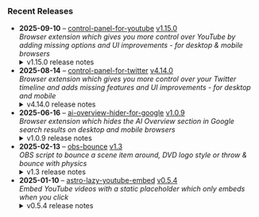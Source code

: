 ### Recent Releases

<!-- RECENT_RELEASES -->
<ul>
<li>
  <strong>2025-09-10</strong> – <a href="https://github.com/insin/control-panel-for-youtube">control-panel-for-youtube</a> <a href="https://github.com/insin/control-panel-for-youtube/releases/tag/v1.15.0">v1.15.0</a>
  <div><em>Browser extension which gives you more control over YouTube by adding missing options and UI improvements - for desktop &amp; mobile browsers</em></div>
  <details><summary>v1.15.0 release notes</summary><p>Visit the <a href="https://soitis.dev/control-panel-for-youtube" rel="nofollow">Control Panel for YouTube website</a> for installation links, more information about the extension, and FAQs (mostly about Safari).</p>
<p>Follow <a href="https://bsky.app/profile/soitis.dev" rel="nofollow">@soitis.dev</a> on Bluesky for updates.</p>
<h2>Changes</h2>
<ul>
<li>Added an option to disable enlarged UI elements in theater mode at certain screen sizes on desktop</li>
<li>Added support for the new under-video related videos layout on desktop</li>
<li>Added hiding the Share button in fullscreen video on desktop</li>
<li>Fixed width of channel avatars in search results on desktop</li>
<li>Fixed hiding related videos when there is no category selector on desktop</li>
<li>Fixed hiding related videos after navigating between videos on desktop</li>
</ul>
<h2>Availability</h2>
<p>New versions have to be reviewed and approved for each browser before they're available to install or upgrade to.</p>
<p>This version is available for the following browsers:</p>
<p><a href="https://apps.apple.com/app/id6478456678?platform=mac" title="Safari on macOS" rel="nofollow"><img src="https://private-user-images.githubusercontent.com/226692/407980194-5521baec-f246-4a91-9615-ef602e3743b5.png?jwt=eyJ0eXAiOiJKV1QiLCJhbGciOiJIUzI1NiJ9.eyJpc3MiOiJnaXRodWIuY29tIiwiYXVkIjoicmF3LmdpdGh1YnVzZXJjb250ZW50LmNvbSIsImtleSI6ImtleTUiLCJleHAiOjE3NTc2OTcwNDIsIm5iZiI6MTc1NzY5Njc0MiwicGF0aCI6Ii8yMjY2OTIvNDA3OTgwMTk0LTU1MjFiYWVjLWYyNDYtNGE5MS05NjE1LWVmNjAyZTM3NDNiNS5wbmc_WC1BbXotQWxnb3JpdGhtPUFXUzQtSE1BQy1TSEEyNTYmWC1BbXotQ3JlZGVudGlhbD1BS0lBVkNPRFlMU0E1M1BRSzRaQSUyRjIwMjUwOTEyJTJGdXMtZWFzdC0xJTJGczMlMkZhd3M0X3JlcXVlc3QmWC1BbXotRGF0ZT0yMDI1MDkxMlQxNzA1NDJaJlgtQW16LUV4cGlyZXM9MzAwJlgtQW16LVNpZ25hdHVyZT1hMTg0ZTI5NTA1ZGFmNmVmYTM1NTBjN2FkOTJhZGVjNGNiMGUwM2Q5MjU4OTMzYTBkYTQ0YmQ2Y2I2YmMyNThiJlgtQW16LVNpZ25lZEhlYWRlcnM9aG9zdCJ9.XeZhsB2Y5WgRfW7TRQwPS48k1a_SUB_5VDtc5VmN_jk" alt="Safari on macOS)" content-type-secured-asset="image/png" secured-asset-link="" style="max-width: 100%;"></a> <a href="https://apps.apple.com/app/id6478456678?platform=iphone" title="Safari on iOS" rel="nofollow"><img src="https://private-user-images.githubusercontent.com/226692/407979936-2370f4ea-3362-4b75-b52d-0e99dcae13f6.png?jwt=eyJ0eXAiOiJKV1QiLCJhbGciOiJIUzI1NiJ9.eyJpc3MiOiJnaXRodWIuY29tIiwiYXVkIjoicmF3LmdpdGh1YnVzZXJjb250ZW50LmNvbSIsImtleSI6ImtleTUiLCJleHAiOjE3NTc2OTcwNDIsIm5iZiI6MTc1NzY5Njc0MiwicGF0aCI6Ii8yMjY2OTIvNDA3OTc5OTM2LTIzNzBmNGVhLTMzNjItNGI3NS1iNTJkLTBlOTlkY2FlMTNmNi5wbmc_WC1BbXotQWxnb3JpdGhtPUFXUzQtSE1BQy1TSEEyNTYmWC1BbXotQ3JlZGVudGlhbD1BS0lBVkNPRFlMU0E1M1BRSzRaQSUyRjIwMjUwOTEyJTJGdXMtZWFzdC0xJTJGczMlMkZhd3M0X3JlcXVlc3QmWC1BbXotRGF0ZT0yMDI1MDkxMlQxNzA1NDJaJlgtQW16LUV4cGlyZXM9MzAwJlgtQW16LVNpZ25hdHVyZT0yYWZlZWQ4NjE1ZTU3YTFjNGI5ODZhMmRmZGE4NTc3ZjljNDIxYjJhMTUwZjk1NjkwZTNhM2M4NzE4MTYyYTBjJlgtQW16LVNpZ25lZEhlYWRlcnM9aG9zdCJ9.zSW2_v5OsOoL2F6ukQuvlZriBmvjzf_PeM7547c--co" alt="Safari on iOS" content-type-secured-asset="image/png" secured-asset-link="" style="max-width: 100%;"></a> <a href="https://chromewebstore.google.com/detail/control-panel-for-youtube/lodcanccmfbpjjpnngindkkmiehimile" title="Chrome and Chromium-based browsers" rel="nofollow"><img src="https://private-user-images.githubusercontent.com/226692/307584913-08b44d7b-61d5-49f2-9a76-607eb36fe407.png?jwt=eyJ0eXAiOiJKV1QiLCJhbGciOiJIUzI1NiJ9.eyJpc3MiOiJnaXRodWIuY29tIiwiYXVkIjoicmF3LmdpdGh1YnVzZXJjb250ZW50LmNvbSIsImtleSI6ImtleTUiLCJleHAiOjE3NTc2OTcwNDIsIm5iZiI6MTc1NzY5Njc0MiwicGF0aCI6Ii8yMjY2OTIvMzA3NTg0OTEzLTA4YjQ0ZDdiLTYxZDUtNDlmMi05YTc2LTYwN2ViMzZmZTQwNy5wbmc_WC1BbXotQWxnb3JpdGhtPUFXUzQtSE1BQy1TSEEyNTYmWC1BbXotQ3JlZGVudGlhbD1BS0lBVkNPRFlMU0E1M1BRSzRaQSUyRjIwMjUwOTEyJTJGdXMtZWFzdC0xJTJGczMlMkZhd3M0X3JlcXVlc3QmWC1BbXotRGF0ZT0yMDI1MDkxMlQxNzA1NDJaJlgtQW16LUV4cGlyZXM9MzAwJlgtQW16LVNpZ25hdHVyZT00YTNiZGJmMjU3ODc1NWVmZTJlZTQyYWRhNWFjOTczNGJhNTgyZWU2Y2JlN2Q2YmU4OWU0Yzc1MWE1YjQzYzM2JlgtQW16LVNpZ25lZEhlYWRlcnM9aG9zdCJ9.byxStcqFvRxMgDLAZAFmR1q8V-HSQ0e86ndvIcdiWbo" alt="Chrome and Chromium-based browsers" content-type-secured-asset="image/png" secured-asset-link="" style="max-width: 100%;"></a> <a href="https://microsoftedge.microsoft.com/addons/detail/llinnalaegmbpmjonmfbpklchphiabfo" title="Edge and Edge Canary on Android" rel="nofollow"><img src="https://private-user-images.githubusercontent.com/226692/308582850-d5ccf576-df4a-48c8-b881-17c1e8a0c6df.png?jwt=eyJ0eXAiOiJKV1QiLCJhbGciOiJIUzI1NiJ9.eyJpc3MiOiJnaXRodWIuY29tIiwiYXVkIjoicmF3LmdpdGh1YnVzZXJjb250ZW50LmNvbSIsImtleSI6ImtleTUiLCJleHAiOjE3NTc2OTcwNDIsIm5iZiI6MTc1NzY5Njc0MiwicGF0aCI6Ii8yMjY2OTIvMzA4NTgyODUwLWQ1Y2NmNTc2LWRmNGEtNDhjOC1iODgxLTE3YzFlOGEwYzZkZi5wbmc_WC1BbXotQWxnb3JpdGhtPUFXUzQtSE1BQy1TSEEyNTYmWC1BbXotQ3JlZGVudGlhbD1BS0lBVkNPRFlMU0E1M1BRSzRaQSUyRjIwMjUwOTEyJTJGdXMtZWFzdC0xJTJGczMlMkZhd3M0X3JlcXVlc3QmWC1BbXotRGF0ZT0yMDI1MDkxMlQxNzA1NDJaJlgtQW16LUV4cGlyZXM9MzAwJlgtQW16LVNpZ25hdHVyZT05YWRiMjFkZjhkYTc4Y2ZlOTJjMTg1ZWJhODYzYTU3N2U4ZmZmOTkyNDU1NTA1MmRmMTY5OGI1OTk0MTQwN2ViJlgtQW16LVNpZ25lZEhlYWRlcnM9aG9zdCJ9.H2OwEdpfGweh8Llg7kshFa_Xk7SBoIAlqE-a-uLWWxg" alt="Edge and Edge Canary on Android" content-type-secured-asset="image/png" secured-asset-link="" style="max-width: 100%;"></a></p>

<h2>Screenshots</h2>
<h3>Disable "big mode" in theater mode</h3>
<table>
<thead>
<tr>
<th align="center">Before</th>
<th align="center">After</th>
</tr>
</thead>
<tbody>
<tr>
<td align="center"><a target="_blank" rel="noopener noreferrer" href="https://private-user-images.githubusercontent.com/226692/487660610-25decd20-c5f3-4e90-b8b9-75746be2b880.png?jwt=eyJ0eXAiOiJKV1QiLCJhbGciOiJIUzI1NiJ9.eyJpc3MiOiJnaXRodWIuY29tIiwiYXVkIjoicmF3LmdpdGh1YnVzZXJjb250ZW50LmNvbSIsImtleSI6ImtleTUiLCJleHAiOjE3NTc2OTcwNDIsIm5iZiI6MTc1NzY5Njc0MiwicGF0aCI6Ii8yMjY2OTIvNDg3NjYwNjEwLTI1ZGVjZDIwLWM1ZjMtNGU5MC1iOGI5LTc1NzQ2YmUyYjg4MC5wbmc_WC1BbXotQWxnb3JpdGhtPUFXUzQtSE1BQy1TSEEyNTYmWC1BbXotQ3JlZGVudGlhbD1BS0lBVkNPRFlMU0E1M1BRSzRaQSUyRjIwMjUwOTEyJTJGdXMtZWFzdC0xJTJGczMlMkZhd3M0X3JlcXVlc3QmWC1BbXotRGF0ZT0yMDI1MDkxMlQxNzA1NDJaJlgtQW16LUV4cGlyZXM9MzAwJlgtQW16LVNpZ25hdHVyZT01YzY5N2U2NzI1ZGYxMjcxNmUxYzg5NDFlMTc3NTY1Y2VlNThkZWMwYmRhOTE2MTI4NTg2NzViNzMyZWRkYTQ2JlgtQW16LVNpZ25lZEhlYWRlcnM9aG9zdCJ9.7ghe5iSKlm-Y_m8MQLJxvJYffMwwcXmheGyDCiv9W9k"><img src="https://private-user-images.githubusercontent.com/226692/487660610-25decd20-c5f3-4e90-b8b9-75746be2b880.png?jwt=eyJ0eXAiOiJKV1QiLCJhbGciOiJIUzI1NiJ9.eyJpc3MiOiJnaXRodWIuY29tIiwiYXVkIjoicmF3LmdpdGh1YnVzZXJjb250ZW50LmNvbSIsImtleSI6ImtleTUiLCJleHAiOjE3NTc2OTcwNDIsIm5iZiI6MTc1NzY5Njc0MiwicGF0aCI6Ii8yMjY2OTIvNDg3NjYwNjEwLTI1ZGVjZDIwLWM1ZjMtNGU5MC1iOGI5LTc1NzQ2YmUyYjg4MC5wbmc_WC1BbXotQWxnb3JpdGhtPUFXUzQtSE1BQy1TSEEyNTYmWC1BbXotQ3JlZGVudGlhbD1BS0lBVkNPRFlMU0E1M1BRSzRaQSUyRjIwMjUwOTEyJTJGdXMtZWFzdC0xJTJGczMlMkZhd3M0X3JlcXVlc3QmWC1BbXotRGF0ZT0yMDI1MDkxMlQxNzA1NDJaJlgtQW16LUV4cGlyZXM9MzAwJlgtQW16LVNpZ25hdHVyZT01YzY5N2U2NzI1ZGYxMjcxNmUxYzg5NDFlMTc3NTY1Y2VlNThkZWMwYmRhOTE2MTI4NTg2NzViNzMyZWRkYTQ2JlgtQW16LVNpZ25lZEhlYWRlcnM9aG9zdCJ9.7ghe5iSKlm-Y_m8MQLJxvJYffMwwcXmheGyDCiv9W9k" alt="" content-type-secured-asset="image/png" style="max-width: 100%;"></a></td>
<td align="center"><a target="_blank" rel="noopener noreferrer" href="https://private-user-images.githubusercontent.com/226692/487660641-ddda8256-82d4-469b-8af5-1f578b293148.png?jwt=eyJ0eXAiOiJKV1QiLCJhbGciOiJIUzI1NiJ9.eyJpc3MiOiJnaXRodWIuY29tIiwiYXVkIjoicmF3LmdpdGh1YnVzZXJjb250ZW50LmNvbSIsImtleSI6ImtleTUiLCJleHAiOjE3NTc2OTcwNDIsIm5iZiI6MTc1NzY5Njc0MiwicGF0aCI6Ii8yMjY2OTIvNDg3NjYwNjQxLWRkZGE4MjU2LTgyZDQtNDY5Yi04YWY1LTFmNTc4YjI5MzE0OC5wbmc_WC1BbXotQWxnb3JpdGhtPUFXUzQtSE1BQy1TSEEyNTYmWC1BbXotQ3JlZGVudGlhbD1BS0lBVkNPRFlMU0E1M1BRSzRaQSUyRjIwMjUwOTEyJTJGdXMtZWFzdC0xJTJGczMlMkZhd3M0X3JlcXVlc3QmWC1BbXotRGF0ZT0yMDI1MDkxMlQxNzA1NDJaJlgtQW16LUV4cGlyZXM9MzAwJlgtQW16LVNpZ25hdHVyZT01MzMyYzgxYjZlMTVmMTZlZTFmZjljNzBlZDExZTljZTM1MDk4MzMxODdjMThiYWIwNTMxNWRkMDQwOWNmMmZiJlgtQW16LVNpZ25lZEhlYWRlcnM9aG9zdCJ9.CZvv7bPl1n4dWMZGIsIsAbsqYBI0cylF3SuCuR9CZmo"><img src="https://private-user-images.githubusercontent.com/226692/487660641-ddda8256-82d4-469b-8af5-1f578b293148.png?jwt=eyJ0eXAiOiJKV1QiLCJhbGciOiJIUzI1NiJ9.eyJpc3MiOiJnaXRodWIuY29tIiwiYXVkIjoicmF3LmdpdGh1YnVzZXJjb250ZW50LmNvbSIsImtleSI6ImtleTUiLCJleHAiOjE3NTc2OTcwNDIsIm5iZiI6MTc1NzY5Njc0MiwicGF0aCI6Ii8yMjY2OTIvNDg3NjYwNjQxLWRkZGE4MjU2LTgyZDQtNDY5Yi04YWY1LTFmNTc4YjI5MzE0OC5wbmc_WC1BbXotQWxnb3JpdGhtPUFXUzQtSE1BQy1TSEEyNTYmWC1BbXotQ3JlZGVudGlhbD1BS0lBVkNPRFlMU0E1M1BRSzRaQSUyRjIwMjUwOTEyJTJGdXMtZWFzdC0xJTJGczMlMkZhd3M0X3JlcXVlc3QmWC1BbXotRGF0ZT0yMDI1MDkxMlQxNzA1NDJaJlgtQW16LUV4cGlyZXM9MzAwJlgtQW16LVNpZ25hdHVyZT01MzMyYzgxYjZlMTVmMTZlZTFmZjljNzBlZDExZTljZTM1MDk4MzMxODdjMThiYWIwNTMxNWRkMDQwOWNmMmZiJlgtQW16LVNpZ25lZEhlYWRlcnM9aG9zdCJ9.CZvv7bPl1n4dWMZGIsIsAbsqYBI0cylF3SuCuR9CZmo" alt="" content-type-secured-asset="image/png" style="max-width: 100%;"></a></td>
</tr>
</tbody>
</table>
<h2>Donate</h2>
<p>Support Control Panel for YouTube development with a tip:</p>
<p><a href="https://ko-fi.com/jbscript" rel="nofollow"><img src="https://private-user-images.githubusercontent.com/226692/330361609-c318a7d3-695e-448d-af15-ef0b934ae168.png?jwt=eyJ0eXAiOiJKV1QiLCJhbGciOiJIUzI1NiJ9.eyJpc3MiOiJnaXRodWIuY29tIiwiYXVkIjoicmF3LmdpdGh1YnVzZXJjb250ZW50LmNvbSIsImtleSI6ImtleTUiLCJleHAiOjE3NTc2OTcwNDIsIm5iZiI6MTc1NzY5Njc0MiwicGF0aCI6Ii8yMjY2OTIvMzMwMzYxNjA5LWMzMThhN2QzLTY5NWUtNDQ4ZC1hZjE1LWVmMGI5MzRhZTE2OC5wbmc_WC1BbXotQWxnb3JpdGhtPUFXUzQtSE1BQy1TSEEyNTYmWC1BbXotQ3JlZGVudGlhbD1BS0lBVkNPRFlMU0E1M1BRSzRaQSUyRjIwMjUwOTEyJTJGdXMtZWFzdC0xJTJGczMlMkZhd3M0X3JlcXVlc3QmWC1BbXotRGF0ZT0yMDI1MDkxMlQxNzA1NDJaJlgtQW16LUV4cGlyZXM9MzAwJlgtQW16LVNpZ25hdHVyZT1lM2EzZjQyZTQyNzc3ODc4YWZhNGZmNjg1N2RjZDE0OWNjYTA1ZDAzNjgzNGYyMmY3Nzk5MTc2ZDQwZjkyNDI1JlgtQW16LVNpZ25lZEhlYWRlcnM9aG9zdCJ9.d4-3dhxwOl9E4QJpczTykI_okZbvMboyiEPM-GzUEPE" alt="Support me on Ko-fi" content-type-secured-asset="image/png" secured-asset-link="" style="max-width: 100%;"></a></p></details>
</li>
<li>
  <strong>2025-08-14</strong> – <a href="https://github.com/insin/control-panel-for-twitter">control-panel-for-twitter</a> <a href="https://github.com/insin/control-panel-for-twitter/releases/tag/v4.14.0">v4.14.0</a>
  <div><em>Browser extension which gives you more control over your Twitter timeline and adds missing features and UI improvements - for desktop and mobile</em></div>
  <details><summary>v4.14.0 release notes</summary><p>Visit the <a href="https://soitis.dev/control-panel-for-twitter" rel="nofollow">Control Panel for Twitter website</a> for installation links, more information about the extension, and FAQs (most about why Safari is so weird about extensions).</p>
<p>Follow <a href="https://twitter.com/ControlPanelFT" rel="nofollow">@ControlPanelFT</a> on Twitter or <a href="https://bsky.app/profile/soitis.dev" rel="nofollow">@soitis.dev</a> on Bluesky for updates.</p>
<h2>Changes</h2>
<ul>
<li>Added a Bypass age verification option (default: enabled)</li>
<li>Added an option to hide Chat</li>
<li>Fixed Japanese translation for hiding likes in notifications</li>
<li>Fixed hiding the Premium upsell under your own focused Tweets</li>
</ul>
<h2>Availability</h2>

<p>This version is available for the following browsers:</p>
<p><a href="https://apps.apple.com/app/id1668516167?platform=iphone" title="Safari on iOS" rel="nofollow"><img src="https://private-user-images.githubusercontent.com/226692/407979936-2370f4ea-3362-4b75-b52d-0e99dcae13f6.png?jwt=eyJ0eXAiOiJKV1QiLCJhbGciOiJIUzI1NiJ9.eyJpc3MiOiJnaXRodWIuY29tIiwiYXVkIjoicmF3LmdpdGh1YnVzZXJjb250ZW50LmNvbSIsImtleSI6ImtleTUiLCJleHAiOjE3NTc2OTcwNDIsIm5iZiI6MTc1NzY5Njc0MiwicGF0aCI6Ii8yMjY2OTIvNDA3OTc5OTM2LTIzNzBmNGVhLTMzNjItNGI3NS1iNTJkLTBlOTlkY2FlMTNmNi5wbmc_WC1BbXotQWxnb3JpdGhtPUFXUzQtSE1BQy1TSEEyNTYmWC1BbXotQ3JlZGVudGlhbD1BS0lBVkNPRFlMU0E1M1BRSzRaQSUyRjIwMjUwOTEyJTJGdXMtZWFzdC0xJTJGczMlMkZhd3M0X3JlcXVlc3QmWC1BbXotRGF0ZT0yMDI1MDkxMlQxNzA1NDJaJlgtQW16LUV4cGlyZXM9MzAwJlgtQW16LVNpZ25hdHVyZT0yYWZlZWQ4NjE1ZTU3YTFjNGI5ODZhMmRmZGE4NTc3ZjljNDIxYjJhMTUwZjk1NjkwZTNhM2M4NzE4MTYyYTBjJlgtQW16LVNpZ25lZEhlYWRlcnM9aG9zdCJ9.zSW2_v5OsOoL2F6ukQuvlZriBmvjzf_PeM7547c--co" alt="Safari on iOS" content-type-secured-asset="image/png" secured-asset-link="" style="max-width: 100%;"></a>  <a href="https://apps.apple.com/app/id1668516167?platform=mac" title="Safari on macOS" rel="nofollow"><img src="https://private-user-images.githubusercontent.com/226692/407980194-5521baec-f246-4a91-9615-ef602e3743b5.png?jwt=eyJ0eXAiOiJKV1QiLCJhbGciOiJIUzI1NiJ9.eyJpc3MiOiJnaXRodWIuY29tIiwiYXVkIjoicmF3LmdpdGh1YnVzZXJjb250ZW50LmNvbSIsImtleSI6ImtleTUiLCJleHAiOjE3NTc2OTcwNDIsIm5iZiI6MTc1NzY5Njc0MiwicGF0aCI6Ii8yMjY2OTIvNDA3OTgwMTk0LTU1MjFiYWVjLWYyNDYtNGE5MS05NjE1LWVmNjAyZTM3NDNiNS5wbmc_WC1BbXotQWxnb3JpdGhtPUFXUzQtSE1BQy1TSEEyNTYmWC1BbXotQ3JlZGVudGlhbD1BS0lBVkNPRFlMU0E1M1BRSzRaQSUyRjIwMjUwOTEyJTJGdXMtZWFzdC0xJTJGczMlMkZhd3M0X3JlcXVlc3QmWC1BbXotRGF0ZT0yMDI1MDkxMlQxNzA1NDJaJlgtQW16LUV4cGlyZXM9MzAwJlgtQW16LVNpZ25hdHVyZT1hMTg0ZTI5NTA1ZGFmNmVmYTM1NTBjN2FkOTJhZGVjNGNiMGUwM2Q5MjU4OTMzYTBkYTQ0YmQ2Y2I2YmMyNThiJlgtQW16LVNpZ25lZEhlYWRlcnM9aG9zdCJ9.XeZhsB2Y5WgRfW7TRQwPS48k1a_SUB_5VDtc5VmN_jk" alt="Safari on macOS)" content-type-secured-asset="image/png" secured-asset-link="" style="max-width: 100%;"></a> <a href="https://microsoftedge.microsoft.com/addons/detail/control-panel-for-twitter/foccddlibbeccjiobcnakipdpkjiijjp" title="Edge and Edge Canary on Android" rel="nofollow"><img src="https://user-images.githubusercontent.com/226692/212897573-34b1af0a-dc5a-4aa2-a1e7-ca85d3823f9f.png" alt="Edge and Edge Canary on Android" style="max-width: 100%;"></a> <a href="https://chromewebstore.google.com/detail/control-panel-for-twitter/kpmjjdhbcfebfjgdnpjagcndoelnidfj" title="Google Chrome and Chromium-based browsers" rel="nofollow"><img src="https://user-images.githubusercontent.com/226692/212897023-9e66b1b0-e1cd-44df-a4f2-3d5bda80c5f8.png" alt="Google Chrome and Chromium-based browsers" style="max-width: 100%;"></a> <a href="https://addons.mozilla.org/firefox/addon/control-panel-for-twitter/" title="Firefox and Firefox for Android" rel="nofollow"><img src="https://user-images.githubusercontent.com/226692/212897487-f3993495-2032-44a4-b0c6-1bd1d9cc56dd.png" alt="Firefox and Firefox for Android" style="max-width: 100%;"></a></p>
<h2>Screenshots</h2>
<h3>New "Bypass age verification" option</h3>
<a target="_blank" rel="noopener noreferrer" href="https://private-user-images.githubusercontent.com/226692/477902566-3f5ccf22-6338-47c9-8544-27d8785e7a47.png?jwt=eyJ0eXAiOiJKV1QiLCJhbGciOiJIUzI1NiJ9.eyJpc3MiOiJnaXRodWIuY29tIiwiYXVkIjoicmF3LmdpdGh1YnVzZXJjb250ZW50LmNvbSIsImtleSI6ImtleTUiLCJleHAiOjE3NTc2OTcwNDIsIm5iZiI6MTc1NzY5Njc0MiwicGF0aCI6Ii8yMjY2OTIvNDc3OTAyNTY2LTNmNWNjZjIyLTYzMzgtNDdjOS04NTQ0LTI3ZDg3ODVlN2E0Ny5wbmc_WC1BbXotQWxnb3JpdGhtPUFXUzQtSE1BQy1TSEEyNTYmWC1BbXotQ3JlZGVudGlhbD1BS0lBVkNPRFlMU0E1M1BRSzRaQSUyRjIwMjUwOTEyJTJGdXMtZWFzdC0xJTJGczMlMkZhd3M0X3JlcXVlc3QmWC1BbXotRGF0ZT0yMDI1MDkxMlQxNzA1NDJaJlgtQW16LUV4cGlyZXM9MzAwJlgtQW16LVNpZ25hdHVyZT04MmU5ZWVhNDY0N2JmMzdkMDlmNzM3YWMwYTM3NGI1OGY4MWM2NDE0OTIyMTY1N2YwMTZiZjY4YTg0ZDg5NTdiJlgtQW16LVNpZ25lZEhlYWRlcnM9aG9zdCJ9.RWZWrZDnz4zx1oJRlAb_Cw051dpiOPNiUvxdwOZrRa4"><img width="816" height="172" alt="Screenshot 2025-08-14 at 5 49 46 pm" src="https://private-user-images.githubusercontent.com/226692/477902566-3f5ccf22-6338-47c9-8544-27d8785e7a47.png?jwt=eyJ0eXAiOiJKV1QiLCJhbGciOiJIUzI1NiJ9.eyJpc3MiOiJnaXRodWIuY29tIiwiYXVkIjoicmF3LmdpdGh1YnVzZXJjb250ZW50LmNvbSIsImtleSI6ImtleTUiLCJleHAiOjE3NTc2OTcwNDIsIm5iZiI6MTc1NzY5Njc0MiwicGF0aCI6Ii8yMjY2OTIvNDc3OTAyNTY2LTNmNWNjZjIyLTYzMzgtNDdjOS04NTQ0LTI3ZDg3ODVlN2E0Ny5wbmc_WC1BbXotQWxnb3JpdGhtPUFXUzQtSE1BQy1TSEEyNTYmWC1BbXotQ3JlZGVudGlhbD1BS0lBVkNPRFlMU0E1M1BRSzRaQSUyRjIwMjUwOTEyJTJGdXMtZWFzdC0xJTJGczMlMkZhd3M0X3JlcXVlc3QmWC1BbXotRGF0ZT0yMDI1MDkxMlQxNzA1NDJaJlgtQW16LUV4cGlyZXM9MzAwJlgtQW16LVNpZ25hdHVyZT04MmU5ZWVhNDY0N2JmMzdkMDlmNzM3YWMwYTM3NGI1OGY4MWM2NDE0OTIyMTY1N2YwMTZiZjY4YTg0ZDg5NTdiJlgtQW16LVNpZ25lZEhlYWRlcnM9aG9zdCJ9.RWZWrZDnz4zx1oJRlAb_Cw051dpiOPNiUvxdwOZrRa4" content-type-secured-asset="image/png" style="max-width: 100%; height: auto; max-height: 172px;"></a>
<table>
<thead>
<tr>
<th align="center">Before</th>
<th align="center">After (Unblur sensitive content disabled)</th>
<th align="center">After (Unblur sensitive content enabled)</th>
</tr>
</thead>
<tbody>
<tr>
<td align="center"><a target="_blank" rel="noopener noreferrer" href="https://private-user-images.githubusercontent.com/226692/478631426-f790b55a-650e-4b53-9a14-36d9bc18ccbc.png?jwt=eyJ0eXAiOiJKV1QiLCJhbGciOiJIUzI1NiJ9.eyJpc3MiOiJnaXRodWIuY29tIiwiYXVkIjoicmF3LmdpdGh1YnVzZXJjb250ZW50LmNvbSIsImtleSI6ImtleTUiLCJleHAiOjE3NTc2OTcwNDIsIm5iZiI6MTc1NzY5Njc0MiwicGF0aCI6Ii8yMjY2OTIvNDc4NjMxNDI2LWY3OTBiNTVhLTY1MGUtNGI1My05YTE0LTM2ZDliYzE4Y2NiYy5wbmc_WC1BbXotQWxnb3JpdGhtPUFXUzQtSE1BQy1TSEEyNTYmWC1BbXotQ3JlZGVudGlhbD1BS0lBVkNPRFlMU0E1M1BRSzRaQSUyRjIwMjUwOTEyJTJGdXMtZWFzdC0xJTJGczMlMkZhd3M0X3JlcXVlc3QmWC1BbXotRGF0ZT0yMDI1MDkxMlQxNzA1NDJaJlgtQW16LUV4cGlyZXM9MzAwJlgtQW16LVNpZ25hdHVyZT03M2UyNzIyYmQ4ZTljMDgxNzY3N2M2Zjk0YWE1MmNhMTA2YTZkYjI5MmQwNGY2OTkyNWE0NDNiZWQ0NmRmMzc1JlgtQW16LVNpZ25lZEhlYWRlcnM9aG9zdCJ9.xJLzHePsWAO-WD8MeofWBe9HsLbGNEOwiIWFCYiIor4"><img src="https://private-user-images.githubusercontent.com/226692/478631426-f790b55a-650e-4b53-9a14-36d9bc18ccbc.png?jwt=eyJ0eXAiOiJKV1QiLCJhbGciOiJIUzI1NiJ9.eyJpc3MiOiJnaXRodWIuY29tIiwiYXVkIjoicmF3LmdpdGh1YnVzZXJjb250ZW50LmNvbSIsImtleSI6ImtleTUiLCJleHAiOjE3NTc2OTcwNDIsIm5iZiI6MTc1NzY5Njc0MiwicGF0aCI6Ii8yMjY2OTIvNDc4NjMxNDI2LWY3OTBiNTVhLTY1MGUtNGI1My05YTE0LTM2ZDliYzE4Y2NiYy5wbmc_WC1BbXotQWxnb3JpdGhtPUFXUzQtSE1BQy1TSEEyNTYmWC1BbXotQ3JlZGVudGlhbD1BS0lBVkNPRFlMU0E1M1BRSzRaQSUyRjIwMjUwOTEyJTJGdXMtZWFzdC0xJTJGczMlMkZhd3M0X3JlcXVlc3QmWC1BbXotRGF0ZT0yMDI1MDkxMlQxNzA1NDJaJlgtQW16LUV4cGlyZXM9MzAwJlgtQW16LVNpZ25hdHVyZT03M2UyNzIyYmQ4ZTljMDgxNzY3N2M2Zjk0YWE1MmNhMTA2YTZkYjI5MmQwNGY2OTkyNWE0NDNiZWQ0NmRmMzc1JlgtQW16LVNpZ25lZEhlYWRlcnM9aG9zdCJ9.xJLzHePsWAO-WD8MeofWBe9HsLbGNEOwiIWFCYiIor4" alt="" content-type-secured-asset="image/png" style="max-width: 100%;"></a></td>
<td align="center"><a target="_blank" rel="noopener noreferrer" href="https://private-user-images.githubusercontent.com/226692/478631434-def6faf0-7d78-4c10-a152-a8beae0a53d8.png?jwt=eyJ0eXAiOiJKV1QiLCJhbGciOiJIUzI1NiJ9.eyJpc3MiOiJnaXRodWIuY29tIiwiYXVkIjoicmF3LmdpdGh1YnVzZXJjb250ZW50LmNvbSIsImtleSI6ImtleTUiLCJleHAiOjE3NTc2OTcwNDIsIm5iZiI6MTc1NzY5Njc0MiwicGF0aCI6Ii8yMjY2OTIvNDc4NjMxNDM0LWRlZjZmYWYwLTdkNzgtNGMxMC1hMTUyLWE4YmVhZTBhNTNkOC5wbmc_WC1BbXotQWxnb3JpdGhtPUFXUzQtSE1BQy1TSEEyNTYmWC1BbXotQ3JlZGVudGlhbD1BS0lBVkNPRFlMU0E1M1BRSzRaQSUyRjIwMjUwOTEyJTJGdXMtZWFzdC0xJTJGczMlMkZhd3M0X3JlcXVlc3QmWC1BbXotRGF0ZT0yMDI1MDkxMlQxNzA1NDJaJlgtQW16LUV4cGlyZXM9MzAwJlgtQW16LVNpZ25hdHVyZT03NmI1OWFmOWJmNzc2OWVlZDQ0YzEwYTQwMTJhMDdjN2QwZjY4ODFiY2U0ZDlkNDNlNDdiMGU4YTUwZWQ0YThjJlgtQW16LVNpZ25lZEhlYWRlcnM9aG9zdCJ9.FjsYQiXjUd0MfOYYw4azak9BOjGem5z8cgxAWzR3Cdk"><img src="https://private-user-images.githubusercontent.com/226692/478631434-def6faf0-7d78-4c10-a152-a8beae0a53d8.png?jwt=eyJ0eXAiOiJKV1QiLCJhbGciOiJIUzI1NiJ9.eyJpc3MiOiJnaXRodWIuY29tIiwiYXVkIjoicmF3LmdpdGh1YnVzZXJjb250ZW50LmNvbSIsImtleSI6ImtleTUiLCJleHAiOjE3NTc2OTcwNDIsIm5iZiI6MTc1NzY5Njc0MiwicGF0aCI6Ii8yMjY2OTIvNDc4NjMxNDM0LWRlZjZmYWYwLTdkNzgtNGMxMC1hMTUyLWE4YmVhZTBhNTNkOC5wbmc_WC1BbXotQWxnb3JpdGhtPUFXUzQtSE1BQy1TSEEyNTYmWC1BbXotQ3JlZGVudGlhbD1BS0lBVkNPRFlMU0E1M1BRSzRaQSUyRjIwMjUwOTEyJTJGdXMtZWFzdC0xJTJGczMlMkZhd3M0X3JlcXVlc3QmWC1BbXotRGF0ZT0yMDI1MDkxMlQxNzA1NDJaJlgtQW16LUV4cGlyZXM9MzAwJlgtQW16LVNpZ25hdHVyZT03NmI1OWFmOWJmNzc2OWVlZDQ0YzEwYTQwMTJhMDdjN2QwZjY4ODFiY2U0ZDlkNDNlNDdiMGU4YTUwZWQ0YThjJlgtQW16LVNpZ25lZEhlYWRlcnM9aG9zdCJ9.FjsYQiXjUd0MfOYYw4azak9BOjGem5z8cgxAWzR3Cdk" alt="" content-type-secured-asset="image/png" style="max-width: 100%;"></a></td>
<td align="center"><strong><em>This user has been banned from GitHub</em></strong></td>
</tr>
</tbody>
</table>
<h2>Donate</h2>
<p>Support Control Panel for Twitter development with a tip:</p>
<p><a href="https://ko-fi.com/jbscript" rel="nofollow"><img src="https://private-user-images.githubusercontent.com/226692/330361609-c318a7d3-695e-448d-af15-ef0b934ae168.png?jwt=eyJ0eXAiOiJKV1QiLCJhbGciOiJIUzI1NiJ9.eyJpc3MiOiJnaXRodWIuY29tIiwiYXVkIjoicmF3LmdpdGh1YnVzZXJjb250ZW50LmNvbSIsImtleSI6ImtleTUiLCJleHAiOjE3NTc2OTcwNDIsIm5iZiI6MTc1NzY5Njc0MiwicGF0aCI6Ii8yMjY2OTIvMzMwMzYxNjA5LWMzMThhN2QzLTY5NWUtNDQ4ZC1hZjE1LWVmMGI5MzRhZTE2OC5wbmc_WC1BbXotQWxnb3JpdGhtPUFXUzQtSE1BQy1TSEEyNTYmWC1BbXotQ3JlZGVudGlhbD1BS0lBVkNPRFlMU0E1M1BRSzRaQSUyRjIwMjUwOTEyJTJGdXMtZWFzdC0xJTJGczMlMkZhd3M0X3JlcXVlc3QmWC1BbXotRGF0ZT0yMDI1MDkxMlQxNzA1NDJaJlgtQW16LUV4cGlyZXM9MzAwJlgtQW16LVNpZ25hdHVyZT1lM2EzZjQyZTQyNzc3ODc4YWZhNGZmNjg1N2RjZDE0OWNjYTA1ZDAzNjgzNGYyMmY3Nzk5MTc2ZDQwZjkyNDI1JlgtQW16LVNpZ25lZEhlYWRlcnM9aG9zdCJ9.d4-3dhxwOl9E4QJpczTykI_okZbvMboyiEPM-GzUEPE" alt="Support me on Ko-fi" content-type-secured-asset="image/png" secured-asset-link="" style="max-width: 100%;"></a></p></details>
</li>
<li>
  <strong>2025-06-16</strong> – <a href="https://github.com/insin/ai-overview-hider-for-google">ai-overview-hider-for-google</a> <a href="https://github.com/insin/ai-overview-hider-for-google/releases/tag/v1.0.9">v1.0.9</a>
  <div><em>Browser extension which hides the AI Overview section in Google search results on desktop and mobile browsers</em></div>
  <details><summary>v1.0.9 release notes</summary><p>Visit the <a href="https://soitis.dev/ai-overview-hider-for-google" rel="nofollow">AI Overview Hider for Google website</a> for installation links, more information about the extension, and FAQs. Follow <a href="https://bsky.app/profile/soitis.dev" rel="nofollow">@soitis.dev</a> on Bluesky for updates.</p>
<h2>Changes</h2>
<ul>
<li>Fixed hiding AI Overview inline with other search results on desktop</li>
</ul>
<h2>Availability</h2>

<p>This version is available for the following browsers:</p>
<p><a href="https://apps.apple.com/app/ai-overview-hider-for-google/id6739935376?platform=mac" title="Safari on macOS" rel="nofollow"><img src="https://private-user-images.githubusercontent.com/226692/407980194-5521baec-f246-4a91-9615-ef602e3743b5.png?jwt=eyJ0eXAiOiJKV1QiLCJhbGciOiJIUzI1NiJ9.eyJpc3MiOiJnaXRodWIuY29tIiwiYXVkIjoicmF3LmdpdGh1YnVzZXJjb250ZW50LmNvbSIsImtleSI6ImtleTUiLCJleHAiOjE3NTc2OTcwNDIsIm5iZiI6MTc1NzY5Njc0MiwicGF0aCI6Ii8yMjY2OTIvNDA3OTgwMTk0LTU1MjFiYWVjLWYyNDYtNGE5MS05NjE1LWVmNjAyZTM3NDNiNS5wbmc_WC1BbXotQWxnb3JpdGhtPUFXUzQtSE1BQy1TSEEyNTYmWC1BbXotQ3JlZGVudGlhbD1BS0lBVkNPRFlMU0E1M1BRSzRaQSUyRjIwMjUwOTEyJTJGdXMtZWFzdC0xJTJGczMlMkZhd3M0X3JlcXVlc3QmWC1BbXotRGF0ZT0yMDI1MDkxMlQxNzA1NDJaJlgtQW16LUV4cGlyZXM9MzAwJlgtQW16LVNpZ25hdHVyZT1hMTg0ZTI5NTA1ZGFmNmVmYTM1NTBjN2FkOTJhZGVjNGNiMGUwM2Q5MjU4OTMzYTBkYTQ0YmQ2Y2I2YmMyNThiJlgtQW16LVNpZ25lZEhlYWRlcnM9aG9zdCJ9.XeZhsB2Y5WgRfW7TRQwPS48k1a_SUB_5VDtc5VmN_jk" alt="Safari on macOS)" content-type-secured-asset="image/png" secured-asset-link="" style="max-width: 100%;"></a> <a href="https://apps.apple.com/app/ai-overview-hider-for-google/id6739935376?platform=iphone" title="Safari on iOS" rel="nofollow"><img src="https://private-user-images.githubusercontent.com/226692/407979936-2370f4ea-3362-4b75-b52d-0e99dcae13f6.png?jwt=eyJ0eXAiOiJKV1QiLCJhbGciOiJIUzI1NiJ9.eyJpc3MiOiJnaXRodWIuY29tIiwiYXVkIjoicmF3LmdpdGh1YnVzZXJjb250ZW50LmNvbSIsImtleSI6ImtleTUiLCJleHAiOjE3NTc2OTcwNDIsIm5iZiI6MTc1NzY5Njc0MiwicGF0aCI6Ii8yMjY2OTIvNDA3OTc5OTM2LTIzNzBmNGVhLTMzNjItNGI3NS1iNTJkLTBlOTlkY2FlMTNmNi5wbmc_WC1BbXotQWxnb3JpdGhtPUFXUzQtSE1BQy1TSEEyNTYmWC1BbXotQ3JlZGVudGlhbD1BS0lBVkNPRFlMU0E1M1BRSzRaQSUyRjIwMjUwOTEyJTJGdXMtZWFzdC0xJTJGczMlMkZhd3M0X3JlcXVlc3QmWC1BbXotRGF0ZT0yMDI1MDkxMlQxNzA1NDJaJlgtQW16LUV4cGlyZXM9MzAwJlgtQW16LVNpZ25hdHVyZT0yYWZlZWQ4NjE1ZTU3YTFjNGI5ODZhMmRmZGE4NTc3ZjljNDIxYjJhMTUwZjk1NjkwZTNhM2M4NzE4MTYyYTBjJlgtQW16LVNpZ25lZEhlYWRlcnM9aG9zdCJ9.zSW2_v5OsOoL2F6ukQuvlZriBmvjzf_PeM7547c--co" alt="Safari on iOS" content-type-secured-asset="image/png" secured-asset-link="" style="max-width: 100%;"></a> <a href="https://addons.mozilla.org/en-GB/firefox/addon/ai-overview-hider-for-google/" title="Firefox and Firefox for Android" rel="nofollow"><img src="https://private-user-images.githubusercontent.com/226692/399291296-c994c949-1101-4fcc-a8c3-a8d644ffc883.png?jwt=eyJ0eXAiOiJKV1QiLCJhbGciOiJIUzI1NiJ9.eyJpc3MiOiJnaXRodWIuY29tIiwiYXVkIjoicmF3LmdpdGh1YnVzZXJjb250ZW50LmNvbSIsImtleSI6ImtleTUiLCJleHAiOjE3NTc2OTcwNDIsIm5iZiI6MTc1NzY5Njc0MiwicGF0aCI6Ii8yMjY2OTIvMzk5MjkxMjk2LWM5OTRjOTQ5LTExMDEtNGZjYy1hOGMzLWE4ZDY0NGZmYzg4My5wbmc_WC1BbXotQWxnb3JpdGhtPUFXUzQtSE1BQy1TSEEyNTYmWC1BbXotQ3JlZGVudGlhbD1BS0lBVkNPRFlMU0E1M1BRSzRaQSUyRjIwMjUwOTEyJTJGdXMtZWFzdC0xJTJGczMlMkZhd3M0X3JlcXVlc3QmWC1BbXotRGF0ZT0yMDI1MDkxMlQxNzA1NDJaJlgtQW16LUV4cGlyZXM9MzAwJlgtQW16LVNpZ25hdHVyZT01NjYzNjA5YWYyN2M5MDc3MDAzOTcyMmZhNDRmNWIwOTA4MjM4MDhiYWRmNWIxODU1M2Y3OWM1ZjA0Yjk5NTVkJlgtQW16LVNpZ25lZEhlYWRlcnM9aG9zdCJ9.jyeHzVUWz0zqDKcT4bM9jKw5VW7tTLH--h0qkq4XltU" alt="Firefox and Firefox for Android" content-type-secured-asset="image/png" secured-asset-link="" style="max-width: 100%;"></a> <a href="https://chromewebstore.google.com/detail/ai-overview-hider-for-goo/foobohnghnhkmgpglaefdnbcjkenjpgi" title="Chrome and Chromium-based browsers" rel="nofollow"><img src="https://private-user-images.githubusercontent.com/226692/399071033-5e1c67cd-086c-415b-b055-267df80d6c13.png?jwt=eyJ0eXAiOiJKV1QiLCJhbGciOiJIUzI1NiJ9.eyJpc3MiOiJnaXRodWIuY29tIiwiYXVkIjoicmF3LmdpdGh1YnVzZXJjb250ZW50LmNvbSIsImtleSI6ImtleTUiLCJleHAiOjE3NTc2OTcwNDIsIm5iZiI6MTc1NzY5Njc0MiwicGF0aCI6Ii8yMjY2OTIvMzk5MDcxMDMzLTVlMWM2N2NkLTA4NmMtNDE1Yi1iMDU1LTI2N2RmODBkNmMxMy5wbmc_WC1BbXotQWxnb3JpdGhtPUFXUzQtSE1BQy1TSEEyNTYmWC1BbXotQ3JlZGVudGlhbD1BS0lBVkNPRFlMU0E1M1BRSzRaQSUyRjIwMjUwOTEyJTJGdXMtZWFzdC0xJTJGczMlMkZhd3M0X3JlcXVlc3QmWC1BbXotRGF0ZT0yMDI1MDkxMlQxNzA1NDJaJlgtQW16LUV4cGlyZXM9MzAwJlgtQW16LVNpZ25hdHVyZT00YjVlZjQ3YjVhZjI5ZjU3N2E5MTlmYzA1ZTcxYThjZjlkMDBkYmZiOGE0ZjliNTQ5OTAxZDA5NzdiYmJmM2I3JlgtQW16LVNpZ25lZEhlYWRlcnM9aG9zdCJ9.jgdxLhdx_2VQal1XiLmPD5uZFNPX4Mh26ORMQM73-xE" alt="Chrome and Chromium-based browsers" content-type-secured-asset="image/png" secured-asset-link="" style="max-width: 100%;"></a> <a href="https://microsoftedge.microsoft.com/addons/detail/ai-overview-hider-for-goo/kgnepepbdpcpjkkhomocmpohgocijgkf" title="Edge and Edge Canary on Android" rel="nofollow"><img src="https://private-user-images.githubusercontent.com/226692/399472874-649d0e77-de48-47ce-a856-db02703929cb.png?jwt=eyJ0eXAiOiJKV1QiLCJhbGciOiJIUzI1NiJ9.eyJpc3MiOiJnaXRodWIuY29tIiwiYXVkIjoicmF3LmdpdGh1YnVzZXJjb250ZW50LmNvbSIsImtleSI6ImtleTUiLCJleHAiOjE3NTc2OTcwNDIsIm5iZiI6MTc1NzY5Njc0MiwicGF0aCI6Ii8yMjY2OTIvMzk5NDcyODc0LTY0OWQwZTc3LWRlNDgtNDdjZS1hODU2LWRiMDI3MDM5MjljYi5wbmc_WC1BbXotQWxnb3JpdGhtPUFXUzQtSE1BQy1TSEEyNTYmWC1BbXotQ3JlZGVudGlhbD1BS0lBVkNPRFlMU0E1M1BRSzRaQSUyRjIwMjUwOTEyJTJGdXMtZWFzdC0xJTJGczMlMkZhd3M0X3JlcXVlc3QmWC1BbXotRGF0ZT0yMDI1MDkxMlQxNzA1NDJaJlgtQW16LUV4cGlyZXM9MzAwJlgtQW16LVNpZ25hdHVyZT1hYWUzOGZlM2JmNWUyNjk4Nzk4NWZlNmQ1NGM0YWUyOWQ4YjhlODZkMzg3Y2M5MmRhODQxYTA3YTgyYmJlOGNiJlgtQW16LVNpZ25lZEhlYWRlcnM9aG9zdCJ9.9J4kisqWjwOmT6qD6h_Ex0qNjaZZkIqq4LB12wMPXiw" alt="Edge and Edge Canary on Android" content-type-secured-asset="image/png" secured-asset-link="" style="max-width: 100%;"></a></p>
<h2>Donate</h2>
<p>Support AI Overview Hider for Google development with a tip:</p>
<p><a href="https://ko-fi.com/jbscript" rel="nofollow"><img src="https://private-user-images.githubusercontent.com/226692/330361609-c318a7d3-695e-448d-af15-ef0b934ae168.png?jwt=eyJ0eXAiOiJKV1QiLCJhbGciOiJIUzI1NiJ9.eyJpc3MiOiJnaXRodWIuY29tIiwiYXVkIjoicmF3LmdpdGh1YnVzZXJjb250ZW50LmNvbSIsImtleSI6ImtleTUiLCJleHAiOjE3NTc2OTcwNDIsIm5iZiI6MTc1NzY5Njc0MiwicGF0aCI6Ii8yMjY2OTIvMzMwMzYxNjA5LWMzMThhN2QzLTY5NWUtNDQ4ZC1hZjE1LWVmMGI5MzRhZTE2OC5wbmc_WC1BbXotQWxnb3JpdGhtPUFXUzQtSE1BQy1TSEEyNTYmWC1BbXotQ3JlZGVudGlhbD1BS0lBVkNPRFlMU0E1M1BRSzRaQSUyRjIwMjUwOTEyJTJGdXMtZWFzdC0xJTJGczMlMkZhd3M0X3JlcXVlc3QmWC1BbXotRGF0ZT0yMDI1MDkxMlQxNzA1NDJaJlgtQW16LUV4cGlyZXM9MzAwJlgtQW16LVNpZ25hdHVyZT1lM2EzZjQyZTQyNzc3ODc4YWZhNGZmNjg1N2RjZDE0OWNjYTA1ZDAzNjgzNGYyMmY3Nzk5MTc2ZDQwZjkyNDI1JlgtQW16LVNpZ25lZEhlYWRlcnM9aG9zdCJ9.d4-3dhxwOl9E4QJpczTykI_okZbvMboyiEPM-GzUEPE" alt="Support me on Ko-fi" content-type-secured-asset="image/png" secured-asset-link="" style="max-width: 100%;"></a></p></details>
</li>
<li>
  <strong>2025-02-13</strong> – <a href="https://github.com/insin/obs-bounce">obs-bounce</a> <a href="https://github.com/insin/obs-bounce/releases/tag/v1.3">v1.3</a>
  <div><em>OBS script to bounce a scene item around, DVD logo style or throw &amp; bounce with physics</em></div>
  <details><summary>v1.3 release notes</summary><ul>
<li>Added colour changing on bounces to DVD Bounce (enabled by default, requires a Color Correction filter on the source)</li>
<li>Changed initial DVD Bounce direction to always be random</li>
<li>Changed defaults:
<ul>
<li>Auto start/stop on scene change is now enabled by default</li>
<li>Lowered the default DVD bounce speed now color changing makes it more "interesting" to watch</li>
</ul>
</li>
<li>Fixed Throw &amp; Bounce not restarting if x and y velocity hit 0 in the same frame</li>
<li>Fixed using the wrong event for cleanup on OBS exit</li>
<li>Fixed getting the scene item multiple times when toggling</li>
<li>Use obs.script_log() for logging instead of print()</li>
</ul></details>
</li>
<li>
  <strong>2025-01-10</strong> – <a href="https://github.com/insin/astro-lazy-youtube-embed">astro-lazy-youtube-embed</a> <a href="https://github.com/insin/astro-lazy-youtube-embed/releases/tag/v0.5.4">v0.5.4</a>
  <div><em>Embed YouTube videos with a static placeholder which only embeds when you click</em></div>
  <details><summary>v0.5.4 release notes</summary><h3>Changed</h3>
<ul>
<li>Add missing shadow to the SVG in the "Watch on YouTube" link and reduce its size</li>
</ul></details>
</li>
</ul>
<!-- /RECENT_RELEASES -->
